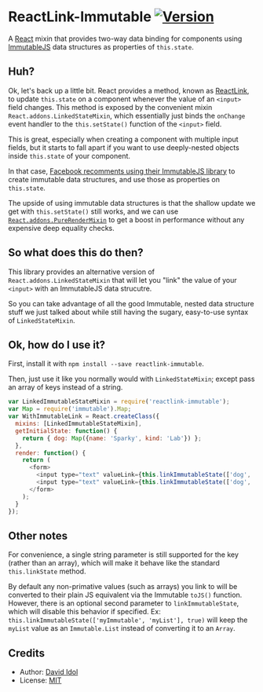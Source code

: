 ReactLink-Immutable [![Version][npm-image]][npm-url]
===================

A [React](https://facebook.github.io/react/) mixin that provides two-way data binding for components using [ImmutableJS](https://facebook.github.io/immutable-js/) data structures as properties of `this.state`.

## Huh?

Ok, let's back up a little bit. React provides a method, known as [ReactLink](https://facebook.github.io/react/docs/two-way-binding-helpers.html), to update `this.state` on a component whenever the value of an `<input>` field changes. This method is exposed by the convenient mixin `React.addons.LinkedStateMixin`, which essentially just binds the `onChange` event handler to the `this.setState()` function of the `<input>` field.

This is great, especially when creating a component with multiple input fields, but it starts to fall apart if you want to use deeply-nested objects inside `this.state` of your component.

In that case, [Facebook recomments using their ImmutableJS library](https://github.com/facebook/immutable-js/wiki/Immutable-as-React-state) to create immutable data structures, and use those as properties on `this.state`.

The upside of using immutable data structures is that the shallow update we get with `this.setState()` still works, and we can use [`React.addons.PureRenderMixin`](https://facebook.github.io/react/docs/pure-render-mixin.html) to get a boost in performance without any expensive deep equality checks.

## So what does this do then?

This library provides an alternative version of `React.addons.LinkedStateMixin` that will let you "link" the value of your `<input>` with an ImmutableJS data strucutre.

So you can take advantage of all the good Immutable, nested data structure stuff we just talked about while still having the sugary, easy-to-use syntax of `LinkedStateMixin`.

## Ok, how do I use it?

First, install it with `npm install --save reactlink-immutable`.

Then, just use it like you normally would with `LinkedStateMixin`; except pass an array of keys instead of a string.

```js
var LinkedImmutableStateMixin = require('reactlink-immutable');
var Map = require('immutable').Map;
var WithImmutableLink = React.createClass({
  mixins: [LinkedImmutableStateMixin],
  getInitialState: function() {
    return { dog: Map({name: 'Sparky', kind: 'Lab'}) };
  },
  render: function() {
    return (
      <form>
        <input type="text" valueLink={this.linkImmutableState(['dog', 'name'])} />
        <input type="text" valueLink={this.linkImmutableState(['dog', 'kind'])} />
      </form>
    );
  }
});
```

## Other notes

For convenience, a single string parameter is still supported for the key (rather than an array), which will make it behave like the standard `this.linkState` method.

By default any non-primative values (such as arrays) you link to will be converted to their plain JS equivalent via the Immutable `toJS()` function. However, there is an optional second parameter to `linkImmutableState`, which will disable this behavior if specified. Ex: `this.linkImmutableState(['myImmutable', 'myList'], true)` will keep the `myList` value as an `Immutable.List` instead of converting it to an `Array`.

## Credits

- Author: [David Idol](http://daveidol.com)
- License: [MIT](http://opensource.org/licenses/MIT)


[npm-image]: https://img.shields.io/npm/v/reactlink-immutable.svg?style=flat-square
[npm-url]: https://www.npmjs.org/package/reactlink-immutable
